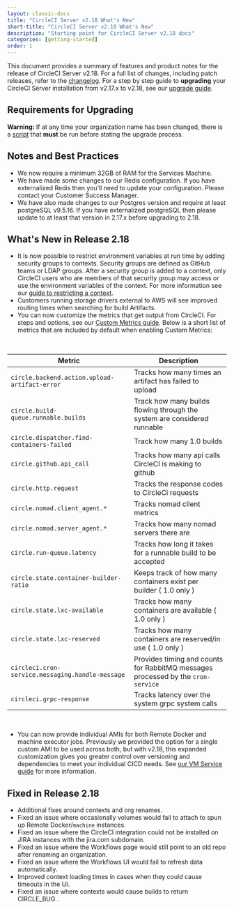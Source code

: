 ```yaml
---
layout: classic-docs
title: "CircleCI Server v2.18 What's New"
short-title: "CircleCI Server v2.18 What's New"
description: "Starting point for CircleCI Server v2.18 docs"
categories: [getting-started]
order: 1
---
```

This document provides a summary of features and product notes for the release of CircleCI Server v2.18. For a full list of changes, including patch releases, refer to the [changelog](https://circleci.com/server/changelog). For a step by step guide to **upgrading** your CircleCI Server installation from v2.17.x to v2.18, see our [upgrade guide](https://circleci.com/docs/2.0/updating-server/#section=server-administration).

## Requirements for Upgrading

<div class="alert alert-warning" role="alert">
<b>Warning:</b> If at any time your organization name has been changed, there is a <a href="https://circleci.com/docs/2.0/updating-server/#org-rename-script">script</a> that <b>must</b> be run before stating the upgrade process.
</div>

## Notes and Best Practices

* We now require a minimum 32GB of RAM for the Services Machine. 
* We have made some changes to our Redis configuration. If you have externalized Redis then you’ll need to update your configuration. Please contact your Customer Success Manager.
* We have also made changes to our Postgres version and require at least postgreSQL v9.5.16. If you have externalized postgreSQL then please update to at least that version in 2.17.x before upgrading to 2.18.

## What's New in Release 2.18

* It is now possible to restrict environment variables at run time by adding security groups to contexts. Security groups are defined as GitHub teams or LDAP groups. After a security group is added to a context, only CircleCI users who are members of that security group may access or use the environment variables of the context. For more information see our [guide to restricting a context](https://circleci.com/docs/2.0/contexts/#restricting-a-context).
* Customers running storage drivers external to AWS will see improved routing times when searching for build Artifacts.
* You can now customize the metrics that get output from CircleCI. For steps and options, see our [Custom Metrics guide](https://circleci.com/docs/2.0/monitoring/#custom-metrics). Below is a short list of metrics that are included by default when enabling Custom Metrics:

<br>

Metric | Description
--- | ---
`circle.backend.action.upload-artifact-error` | Tracks how many times an artifact has failed to upload
`circle.build-queue.runnable.builds` | Track how many builds flowing through the system are considered runnable
`circle.dispatcher.find-containers-failed` | Track how many 1.0 builds 
`circle.github.api_call` | Tracks how many api calls CircleCI is making to github
`circle.http.request` | Tracks the response codes to CircleCi requests
`circle.nomad.client_agent.*` | Tracks nomad client metrics
`circle.nomad.server_agent.*` | Tracks how many nomad servers there are 
`circle.run-queue.latency` | Tracks how long it takes for a runnable build to be accepted
`circle.state.container-builder-ratio` | Keeps track of how many containers exist per builder ( 1.0 only ) 
`circle.state.lxc-available` | Tracks how many containers are available ( 1.0 only ) 
`circle.state.lxc-reserved` | Tracks how many containers are reserved/in use ( 1.0 only )
`circleci.cron-service.messaging.handle-message` | Provides timing and counts for RabbitMQ messages processed by the `cron-service`
`circleci.grpc-response` | Tracks latency over the system grpc system calls

<!-- * You can now customize your resource class sizes in Server! This means you can change your default resource class as well as define new ones! For information on how, see our [customizations guide](https://circleci.com/docs/2.0/customizations/#resource-classes)

* Server installations can now have a new machine type enabled for the Large resource class.  For information on how, see our [customizations guide](https://circleci.com/docs/2.0/customizations/#enable-the-large-resource-class-for-machine-executor) -->

<br>

* You can now provide individual AMIs for both Remote Docker and machine executor jobs. Previously we provided the option for a single custom AMI to be used across both, but with v2.18, this expanded customization gives you greater control over versioning and dependencies to meet your individual CICD needs. See [our VM Service guide](https://circleci.com/docs/2.0/vm-service/#section=server-administration)  for more information.  

## Fixed in Release 2.18

* Additional fixes around contexts and org renames.
* Fixed an issue where occasionally volumes would fail to attach to spun up Remote Docker/`machine` instances. 
* Fixed an issue where the CircleCI integration could not be installed on JIRA instances with the jira.com subdomain.
* Fixed an issue where the Workflows page would still point to an old repo after renaming an organization.
* Fixed an issue where the Workflows UI would fail to refresh data automatically.
* Improved context loading times in cases when they could cause timeouts in the UI.
* Fixed an issue where contexts would cause builds to return CIRCLE_BUG .
